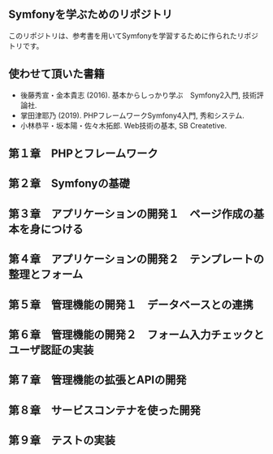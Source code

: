 ## Symfonyを学ぶためのリポジトリ

このリポジトリは、参考書を用いてSymfonyを学習するために作られたリポジトリです。

## 使わせて頂いた書籍
- 後藤秀宣・金本貴志 (2016). 基本からしっかり学ぶ　Symfony2入門, 技術評論社.
- 掌田津耶乃 (2019). PHPフレームワークSymfony4入門, 秀和システム.
- 小林恭平・坂本陽・佐々木拓郎. Web技術の基本, SB Createtive.

## 第１章　PHPとフレームワーク

## 第２章　Symfonyの基礎

## 第３章　アプリケーションの開発１　ページ作成の基本を身につける

## 第４章　アプリケーションの開発２　テンプレートの整理とフォーム

## 第５章　管理機能の開発１　データベースとの連携

## 第６章　管理機能の開発２　フォーム入力チェックとユーザ認証の実装

## 第７章　管理機能の拡張とAPIの開発

## 第８章　サービスコンテナを使った開発

## 第９章　テストの実装

